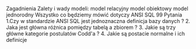 Zagadnienia
Zalety i wady modeli:
model relacyjny
model obiektowy
model jednorodny
Wszystko co będziemy mówić dotyczy ANSI SQL 99
Pytania
1.Czy w standardzie ANSI SQL jest jednoznaczna definicja bazy danych ?
2. Jaka jest główna różnica pomiędzy tabelą a zbiorem ?
3. Jakie są trzy główne kategorie postulatów Codd'a ?
4. Jakie są postacie normalne i ich definicje
 
